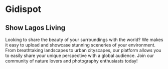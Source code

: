 # Gidispot

## Show Lagos Living

Looking to share the beauty of your surroundings with the world? We makes it easy to upload and showcase stunning sceneries of your environment. From breathtaking landscapes to urban cityscapes, our platform allows you to easily share your unique perspective with a global audience. Join our community of nature lovers and photography enthusiasts today!